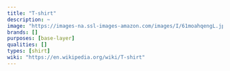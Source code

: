 ```yaml
---
title: "T-shirt"
description: ~
image: "https://images-na.ssl-images-amazon.com/images/I/61moahqengL.jpg"
brands: []
purposes: [base-layer]
qualities: []
types: [shirt]
wiki: "https://en.wikipedia.org/wiki/T-shirt"
---
```

